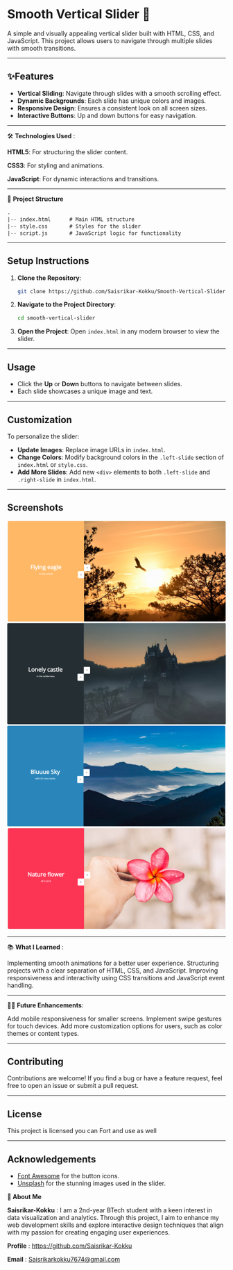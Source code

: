 # Smooth Vertical Slider 🎢

A simple and visually appealing vertical slider built with HTML, CSS, and JavaScript. This project allows users to navigate through multiple slides with smooth transitions.

---

## ✨**Features**
- **Vertical Sliding**: Navigate through slides with a smooth scrolling effect.
- **Dynamic Backgrounds**: Each slide has unique colors and images.
- **Responsive Design**: Ensures a consistent look on all screen sizes.
- **Interactive Buttons**: Up and down buttons for easy navigation.

---

🛠️ **Technologies Used** :

**HTML5**: For structuring the slider content.

**CSS3**: For styling and animations.

**JavaScript**: For dynamic interactions and transitions.

---

📁 **Project Structure**
```
.
|-- index.html      # Main HTML structure
|-- style.css       # Styles for the slider
|-- script.js       # JavaScript logic for functionality
```

---

## Setup Instructions

1. **Clone the Repository**:
   ```bash
   git clone https://github.com/Saisrikar-Kokku/Smooth-Vertical-Slider.git
   ```

2. **Navigate to the Project Directory**:
   ```bash
   cd smooth-vertical-slider
   ```

3. **Open the Project**:
   Open `index.html` in any modern browser to view the slider.

---

## Usage
- Click the **Up** or **Down** buttons to navigate between slides.
- Each slide showcases a unique image and text.

---

## Customization
To personalize the slider:
- **Update Images**: Replace image URLs in `index.html`.
- **Change Colors**: Modify background colors in the `.left-slide` section of `index.html` or `style.css`.
- **Add More Slides**: Add new `<div>` elements to both `.left-slide` and `.right-slide` in `index.html`.


---

## Screenshots
![](image.png)
![alt text](image-1.png)
![alt text](image-2.png)
![alt text](image-3.png)


---

📚 **What I Learned** :

Implementing smooth animations for a better user experience.
Structuring projects with a clear separation of HTML, CSS, and JavaScript.
Improving responsiveness and interactivity using CSS transitions and JavaScript event handling.

---

🧑‍💻 **Future Enhancements**:

Add mobile responsiveness for smaller screens.
Implement swipe gestures for touch devices.
Add more customization options for users, such as color themes or content types.

---

## Contributing
Contributions are welcome! If you find a bug or have a feature request, feel free to open an issue or submit a pull request.

---

## License
This project is licensed you can Fort and use as well

---

## Acknowledgements
- [Font Awesome](https://fontawesome.com) for the button icons.
- [Unsplash](https://unsplash.com) for the stunning images used in the slider.

**🏫 About Me**

**Saisrikar-Kokku** : I am a 2nd-year BTech student with a keen interest in data visualization and analytics. Through this project, I aim to enhance my web development skills and explore interactive design techniques that align with my passion for creating engaging user experiences.

**Profile** : https://github.com/Saisrikar-Kokku

**Email** : Saisrikarkokku7674@gmail.com


